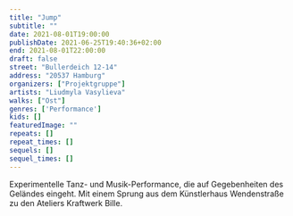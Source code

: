 ```yaml
---
title: "Jump"
subtitle: ""
date: 2021-08-01T19:00:00
publishDate: 2021-06-25T19:40:36+02:00
end: 2021-08-01T22:00:00
draft: false
street: "Bullerdeich 12-14"
address: "20537 Hamburg"
organizers: ["Projektgruppe"]
artists: "Liudmyla Vasylieva"
walks: ["Ost"]
genres: ['Performance']
kids: []
featuredImage: ""
repeats: []
repeat_times: []
sequels: []
sequel_times: []
---
```


Experimentelle Tanz- und Musik-Performance, die auf Gegebenheiten des Geländes eingeht. Mit einem Sprung aus dem Künstlerhaus Wendenstraße zu den Ateliers Kraftwerk Bille.